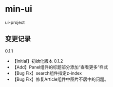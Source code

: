 <!--
 * @Author: zhimin
 * @Date: 2020-11-04 13:59:08
 * @LastEditors: zhimin
 * @LastEditTime: 2020-12-01 15:34:17
 * @FilePath: \min-ui\README.md
-->
# min-ui
ui-project
## 变更记录
0.1.1 
- 【Initial】初始化版本
0.1.2
- 【Add】Panel组件的标题部分添加“查看更多”样式
- 【Bug Fix】search组件指定z-index
- 【Bug Fix】修复Article组件中图片不居中的问题。